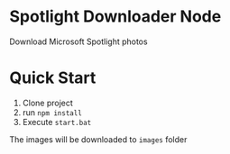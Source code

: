 # Spotlight Downloader Node
Download Microsoft Spotlight photos

# Quick Start
1. Clone project 
2. run `npm install`
3. Execute `start.bat`

The images will be downloaded to `images` folder 